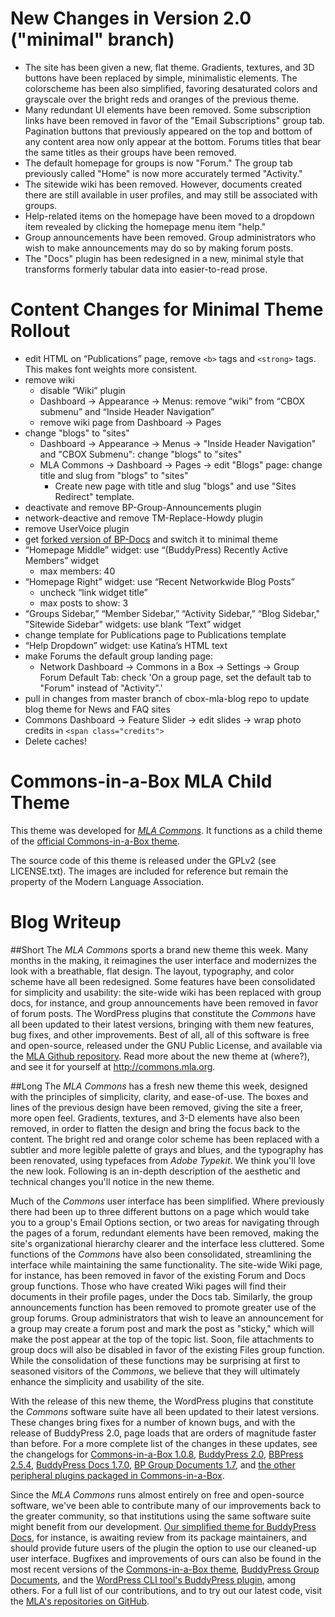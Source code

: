 # New Changes in Version 2.0 ("minimal" branch)

 * The site has been given a new, flat theme. Gradients, textures, and 3D buttons have been replaced by simple, minimalistic elements. The colorscheme has been also simplified, favoring desaturated colors and grayscale over the bright reds and oranges of the previous theme. 
 * Many redundant UI elements have been removed. Some subscription links have been removed in favor of the "Email Subscriptions" group tab. Pagination buttons that previously appeared on the top and bottom of any content area now only appear at the bottom. Forums titles that bear the same titles as their groups have been removed. 
 * The default homepage for groups is now "Forum." The group tab previously called "Home" is now more accurately termed "Activity." 
 * The sitewide wiki has been removed. However, documents created there are still available in user profiles, and may still be associated with groups. 
 * Help-related items on the homepage have been moved to a dropdown item revealed by clicking the homepage menu item "help." 
 * Group announcements have been removed. Group administrators who wish to make announcements may do so by making forum posts.  
 * The "Docs" plugin has been redesigned in a new, minimal style that transforms formerly tabular data into easier-to-read prose.  

# Content Changes for Minimal Theme Rollout

 * edit HTML on “Publications” page, remove `<b>` tags and `<strong>` tags. This makes font weights more consistent. 
 * remove wiki 
    - disable “Wiki” plugin
    - Dashboard → Appearance → Menus: remove “wiki” from “CBOX submenu” and “Inside Header Navigation” 
    - remove wiki page from Dashboard -> Pages
 * change "blogs" to "sites" 
    - Dashboard → Appearance → Menus → "Inside Header Navigation" and "CBOX Submenu": change "blogs" to "sites" 
    - MLA Commons -> Dashboard -> Pages -> edit "Blogs" page: change title and slug from "blogs" to "sites"
      - Create new page with title and slug "blogs" and use "Sites Redirect" template.
 * deactivate and remove BP-Group-Announcements plugin
 * network-deactive and remove TM-Replace-Howdy plugin
 * remove UserVoice plugin
 * get [forked version of BP-Docs](https://github.com/mlaa/buddypress-docs) and switch it to minimal theme
 * “Homepage Middle” widget: use “(BuddyPress) Recently Active Members” widget
    - max members: 40
 * “Homepage Right” widget: use “Recent Networkwide Blog Posts” 
    - uncheck “link widget title”
    - max posts to show: 3
 * “Groups Sidebar,” “Member Sidebar,” “Activity Sidebar,” “Blog Sidebar," "Sitewide Sidebar" widgets: use blank “Text” widget
 * change template for Publications page to Publications template
 * “Help Dropdown” widget: use Katina’s HTML text
 * make Forums the default group landing page: 
    - Network Dashboard -> Commons in a Box -> Settings -> Group Forum Default Tab: check 'On a group page, set the default tab to "Forum" instead of "Activity".' 
 * pull in changes from master branch of cbox-mla-blog repo to update blog theme for News and FAQ sites
 * Commons Dashboard -> Feature Slider -> edit slides -> wrap photo credits in `<span class="credits">` 
 * Delete caches! 

# Commons-in-a-Box MLA Child Theme

This theme was developed for [_MLA Commons_][1]. It functions as a child 
theme of the [official Commons-in-a-Box theme][2].

The source code of this theme is released under the GPLv2 (see LICENSE.txt). 
The images are included for reference but remain the property of the Modern 
Language Association.

[1]: http://commons.mla.org
[2]: https://github.com/cuny-academic-commons/cbox-theme

# Blog Writeup

##Short
The _MLA Commons_ sports a brand new theme this week. Many months in the making, it reimagines the user interface and modernizes the look with a breathable, flat design. The layout, typography, and color scheme have all been redesigned. Some features have been consolidated for simplicity and usability: the site-wide wiki has been replaced with group docs, for instance, and group announcements have been removed in favor of forum posts. The WordPress plugins that constitute the _Commons_ have all been updated to their latest versions, bringing with them new features, bug fixes, and other improvements. Best of all, all of this software is free and open-source, released under the GNU Public License, and available via the [MLA Github repository](https://github.com/mlaa). Read more about the new theme at (where?), and see it for yourself at http://commons.mla.org.  

##Long
The _MLA Commons_ has a fresh new theme this week, designed with the principles of simplicity, clarity, and ease-of-use. The boxes and lines of the previous design have been removed, giving the site a freer, more open feel. Gradients, textures, and 3-D elements have also been removed, in order to flatten the design and bring the focus back to the content. The bright red and orange color scheme has been replaced with a subtler and more legible palette of grays and blues, and the typography has been renovated, using typefaces from _Adobe Typekit_. We think you'll love the new look. Following is an in-depth description of the aesthetic and technical changes you'll notice in the new theme. 

Much of the _Commons_ user interface has been simplified. Where previously there had been up to three different buttons on a page which would take you to a group's Email Options section, or two areas for navigating through the pages of a forum, redundant elements have been removed, making the site's organizational hierarchy clearer and the interface less cluttered. Some functions of the _Commons_ have also been consolidated, streamlining the interface while maintaining the same functionality. The site-wide Wiki page, for instance, has been removed in favor of the existing Forum and Docs group functions. Those who have created Wiki pages will find their documents in their profile pages, under the Docs tab. Similarly, the group announcements function has been removed to promote greater use of the group forums. Group administrators that wish to leave an announcement for a group may create a forum post and mark the post as "sticky," which will make the post appear at the top of the topic list. Soon, file attachments to group docs will also be disabled in favor of the existing Files group function. While the consolidation of these functions may be surprising at first to seasoned visitors of the _Commons_, we believe that they will ultimately enhance the simplicity and usability of the site. 

With the release of this new theme, the WordPress plugins that constitute the _Commons_ software suite have all been updated to their latest versions. These changes bring fixes for a number of known bugs, and with the release of BuddyPress 2.0, page loads that are orders of magnitude faster than before. For a more complete list of the changes in these updates, see the changelogs for [Commons-in-a-Box 1.0.8](http://commonsinabox.org/archives/4830), [BuddyPress 2.0](http://codex.buddypress.org/developer/releases/version-2-0/), [BBPress 2.5.4](http://bbpress.org/blog/2014/06/bbpress-2-5-4-security-bugfix-release/), [BuddyPress Docs 1.7.0](https://wordpress.org/plugins/buddypress-docs/changelog/), [BP Group Documents 1.7](http://wordpress.org/plugins/bp-group-documents/changelog/), and [the other peripheral plugins packaged in Commons-in-a-Box](http://commonsinabox.org/documentation/plugins). 

Since the _MLA Commons_ runs almost entirely on free and open-source software, we've been able to contribute many of our improvements back to the greater community, so that institutions using the same software suite might benefit from our development. [Our simplified theme for BuddyPress Docs](https://github.com/mlaa/buddypress-docs), for instance, is awaiting review from its package maintainers, and should provide future users of the plugin the option to use our cleaned-up user interface. Bugfixes and improvements of ours can also be found in the most recent versions of the [Commons-in-a-Box theme](https://github.com/cuny-academic-commons/cbox-theme), [BuddyPress Group Documents](http://wordpress.org/plugins/bp-group-documents/changelog/), and the [WordPress CLI tool's BuddyPress plugin](https://github.com/boonebgorges/wp-cli-buddypress), among others. For a full list of our contributions, and to try out our latest code, visit the [MLA's repositories on GitHub](https://github.com/mlaa). 
